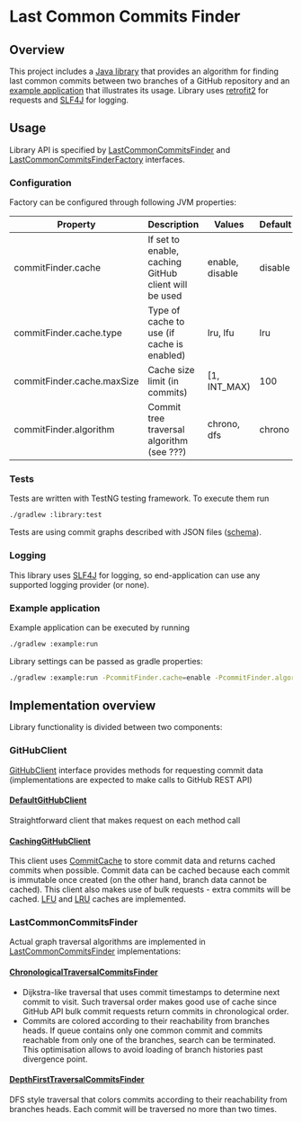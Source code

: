 # Last Common Commits Finder
## Overview
This project includes a [Java library](library) that provides an algorithm for finding last common commits between two branches of a GitHub repository and an [example application](example) that illustrates its usage. Library uses [retrofit2](https://square.github.io/retrofit/) for requests and [SLF4J](https://slf4j.org/) for logging.

## Usage
Library API is specified by [LastCommonCommitsFinder](library/src/main/java/com/das747/commitfinder/api/LastCommonCommitsFinder.java) and [LastCommonCommitsFinderFactory](library/src/main/java/com/das747/commitfinder/api/LastCommonCommitsFinderFactory.java) interfaces. 
### Configuration
Factory can be configured through following JVM properties: 

| Property                   | Description                                          | Values          | Default |
|----------------------------|------------------------------------------------------|-----------------|---------|
| commitFinder.cache         | If set to enable, caching GitHub client will be used | enable, disable | disable |
| commitFinder.cache.type    | Type of cache to use (if cache is enabled)           | lru, lfu        | lru     |
| commitFinder.cache.maxSize | Cache size limit (in commits)                        | [1, INT_MAX)    | 100     |
| commitFinder.algorithm     | Commit tree traversal algorithm (see ???)            | chrono, dfs     | chrono  |

### Tests
Tests are written with TestNG testing framework. To execute them run
```bash
./gradlew :library:test
```
Tests are using commit graphs described with JSON files ([schema](library/src/test/resources/testData/schemas/testDataSchema.json)).

### Logging
This library uses [SLF4J](https://github.com/qos-ch/slf4j) for logging, so end-application can use any supported logging provider (or none).

### Example application
Example application can be executed by running
```bash
./gradlew :example:run 
```
Library settings can be passed as gradle properties:
```bash
./gradlew :example:run -PcommitFinder.cache=enable -PcommitFinder.algorithm=dfs
```

## Implementation overview
Library functionality is divided between two components:
### GitHubClient
[GitHubClient](library/src/main/java/com/das747/commitfinder/client/GitHubClient.java) interface provides methods for requesting commit data (implementations are expected to make calls to GitHub REST API)
#### [DefaultGitHubClient](library/src/main/java/com/das747/commitfinder/client/DefaultGitHubClient.java)
Straightforward client that makes request on each method call
#### [CachingGitHubClient](library/src/main/java/com/das747/commitfinder/client/caching/CachingGitHubClient.java)
This client uses [CommitCache](library/src/main/java/com/das747/commitfinder/client/caching/CommitCache.java) to store commit data and returns cached commits when possible. Commit data can be cached because each commit is immutable once created (on the other hand, branch data cannot be cached). This client also makes use of bulk requests - extra commits will be cached. [LFU](library/src/main/java/com/das747/commitfinder/client/caching/LFUCommitCache.java) and [LRU](library/src/main/java/com/das747/commitfinder/client/caching/LRUCommitCache.java) caches are implemented.

### LastCommonCommitsFinder
Actual graph traversal algorithms are implemented in [LastCommonCommitsFinder](library/src/main/java/com/das747/commitfinder/api/LastCommonCommitsFinder.java) implementations: 
#### [ChronologicalTraversalCommitsFinder](library/src/main/java/com/das747/commitfinder/finder/ChronologicalTraversalCommitsFinder.java)
- Dijkstra-like traversal that uses commit timestamps to determine next commit to visit. Such traversal order makes good use of cache since GitHub API bulk commit requests return commits in chronological order. 
- Commits are colored according to their reachability from branches heads. If queue contains only one common commit and commits reachable from only one of the branches, search can be terminated. This optimisation allows to avoid loading of branch histories past divergence point.

#### [DepthFirstTraversalCommitsFinder](library/src/main/java/com/das747/commitfinder/finder/DepthFirstTraversalCommitsFinder.java)
DFS style traversal that colors commits according to their reachability from branches heads. Each commit will be traversed no more than two times.



